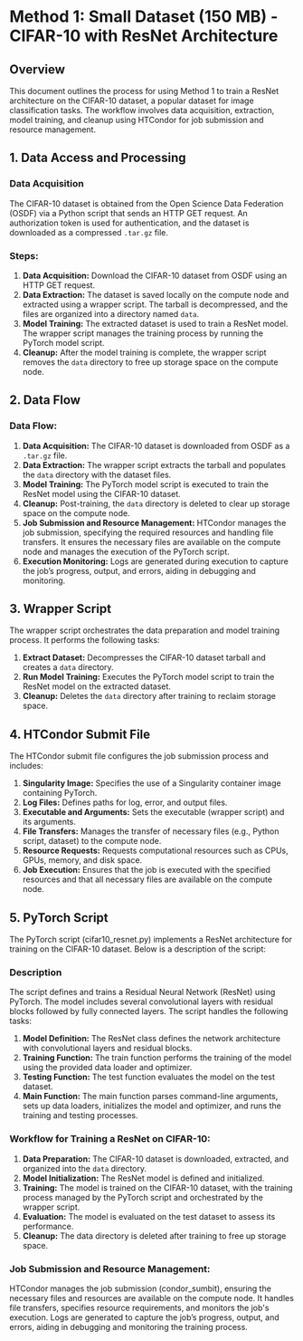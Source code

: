 # **Method 1: Small Dataset (150 MB) - CIFAR-10 with ResNet Architecture**

## **Overview**

This document outlines the process for using Method 1 to train a ResNet architecture on the CIFAR-10 dataset, a popular dataset for image classification tasks. The workflow involves data acquisition, extraction, model training, and cleanup using HTCondor for job submission and resource management.

## **1. Data Access and Processing**

### **Data Acquisition**

The CIFAR-10 dataset is obtained from the Open Science Data Federation (OSDF) via a Python script that sends an HTTP GET request. An authorization token is used for authentication, and the dataset is downloaded as a compressed `.tar.gz` file.

### **Steps:**

1. **Data Acquisition:** Download the CIFAR-10 dataset from OSDF using an HTTP GET request.
2. **Data Extraction:** The dataset is saved locally on the compute node and extracted using a wrapper script. The tarball is decompressed, and the files are organized into a directory named `data`.
3. **Model Training:** The extracted dataset is used to train a ResNet model. The wrapper script manages the training process by running the PyTorch model script.
4. **Cleanup:** After the model training is complete, the wrapper script removes the `data` directory to free up storage space on the compute node.

## **2. Data Flow**

### **Data Flow:**

1. **Data Acquisition:** The CIFAR-10 dataset is downloaded from OSDF as a `.tar.gz` file.
2. **Data Extraction:** The wrapper script extracts the tarball and populates the `data` directory with the dataset files.
3. **Model Training:** The PyTorch model script is executed to train the ResNet model using the CIFAR-10 dataset.
4. **Cleanup:** Post-training, the `data` directory is deleted to clear up storage space on the compute node.
5. **Job Submission and Resource Management:** HTCondor manages the job submission, specifying the required resources and handling file transfers. It ensures the necessary files are available on the compute node and manages the execution of the PyTorch script.
6. **Execution Monitoring:** Logs are generated during execution to capture the job’s progress, output, and errors, aiding in debugging and monitoring.

## **3. Wrapper Script**

The wrapper script orchestrates the data preparation and model training process. It performs the following tasks:

1. **Extract Dataset:** Decompresses the CIFAR-10 dataset tarball and creates a `data` directory.
2. **Run Model Training:** Executes the PyTorch model script to train the ResNet model on the extracted dataset.
3. **Cleanup:** Deletes the `data` directory after training to reclaim storage space.

## **4. HTCondor Submit File**

The HTCondor submit file configures the job submission process and includes:

1. **Singularity Image:** Specifies the use of a Singularity container image containing PyTorch.
2. **Log Files:** Defines paths for log, error, and output files.
3. **Executable and Arguments:** Sets the executable (wrapper script) and its arguments.
4. **File Transfers:** Manages the transfer of necessary files (e.g., Python script, dataset) to the compute node.
5. **Resource Requests:** Requests computational resources such as CPUs, GPUs, memory, and disk space.
6. **Job Execution:** Ensures that the job is executed with the specified resources and that all necessary files are available on the compute node.

## **5. PyTorch Script**

The PyTorch script (cifar10_resnet.py) implements a ResNet architecture for training on the CIFAR-10 dataset. Below is a description of the script:

### **Description**

The script defines and trains a Residual Neural Network (ResNet) using PyTorch. The model includes several convolutional layers with residual blocks followed by fully connected layers. The script handles the following tasks:

1. **Model Definition:** The ResNet class defines the network architecture with convolutional layers and residual blocks.
2. **Training Function:** The train function performs the training of the model using the provided data loader and optimizer.
3. **Testing Function:** The test function evaluates the model on the test dataset.
4. **Main Function:** The main function parses command-line arguments, sets up data loaders, initializes the model and optimizer, and runs the training and testing processes.

### **Workflow for Training a ResNet on CIFAR-10:**

1. **Data Preparation:** The CIFAR-10 dataset is downloaded, extracted, and organized into the `data` directory.
2. **Model Initialization:** The ResNet model is defined and initialized.
3. **Training:** The model is trained on the CIFAR-10 dataset, with the training process managed by the PyTorch script and orchestrated by the wrapper script.
4. **Evaluation:** The model is evaluated on the test dataset to assess its performance.
5. **Cleanup:** The data directory is deleted after training to free up storage space.

### **Job Submission and Resource Management:**

HTCondor manages the job submission (condor_sumbit), ensuring the necessary files and resources are available on the compute node. It handles file transfers, specifies resource requirements, and monitors the job's execution. Logs are generated to capture the job’s progress, output, and errors, aiding in debugging and monitoring the training process.
